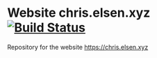# Website chris.elsen.xyz [![Build Status](https://travis-ci.org/chriselsen/chrislsen.xyz..svg?branch=master)](https://travis-ci.org/chriselsen/chris.elsen.xyz)

Repository for the website https://chris.elsen.xyz
